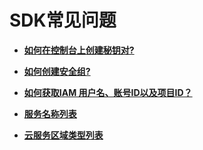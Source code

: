 # SDK常见问题<a name="sdk_05_0000"></a>

-   **[如何在控制台上创建秘钥对?](如何在控制台上创建秘钥对.md)**  

-   **[如何创建安全组?](如何创建安全组.md)**  

-   **[如何获取IAM 用户名、账号ID以及项目ID？](如何获取IAM-用户名-账号ID以及项目ID.md)**  

-   **[服务名称列表](服务名称列表.md)**  

-   **[云服务区域类型列表](云服务区域类型列表.md)**  


